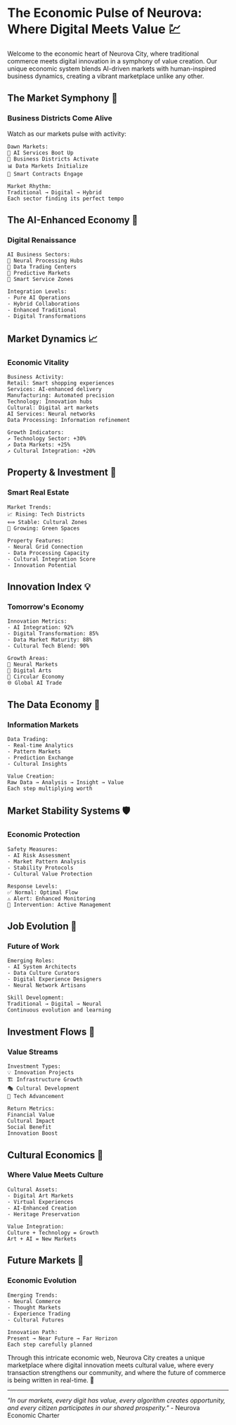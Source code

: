 # The Economic Pulse of Neurova: Where Digital Meets Value 💹

Welcome to the economic heart of Neurova City, where traditional commerce meets digital innovation in a symphony of value creation. Our unique economic system blends AI-driven markets with human-inspired business dynamics, creating a vibrant marketplace unlike any other.

## The Market Symphony 🎵

### Business Districts Come Alive

Watch as our markets pulse with activity:

```
Dawn Markets:
🌅 AI Services Boot Up
💼 Business Districts Activate
📊 Data Markets Initialize
🤖 Smart Contracts Engage

Market Rhythm:
Traditional → Digital → Hybrid
Each sector finding its perfect tempo
```

## The AI-Enhanced Economy 🚀

### Digital Renaissance

```
AI Business Sectors:
🧠 Neural Processing Hubs
💾 Data Trading Centers
🔮 Predictive Markets
🎯 Smart Service Zones

Integration Levels:
- Pure AI Operations
- Hybrid Collaborations
- Enhanced Traditional
- Digital Transformations
```

## Market Dynamics 📈

### Economic Vitality

```
Business Activity:
Retail: Smart shopping experiences
Services: AI-enhanced delivery
Manufacturing: Automated precision
Technology: Innovation hubs
Cultural: Digital art markets
AI Services: Neural networks
Data Processing: Information refinement

Growth Indicators:
↗️ Technology Sector: +30%
↗️ Data Markets: +25%
↗️ Cultural Integration: +20%
```

## Property & Investment 🏢

### Smart Real Estate

```
Market Trends:
📈 Rising: Tech Districts
⟺ Stable: Cultural Zones
🌱 Growing: Green Spaces

Property Features:
- Neural Grid Connection
- Data Processing Capacity
- Cultural Integration Score
- Innovation Potential
```

## Innovation Index 💡

### Tomorrow's Economy

```
Innovation Metrics:
- AI Integration: 92%
- Digital Transformation: 85%
- Data Market Maturity: 88%
- Cultural Tech Blend: 90%

Growth Areas:
🧠 Neural Markets
🎨 Digital Arts
🔄 Circular Economy
🌐 Global AI Trade
```

## The Data Economy 💾

### Information Markets

```
Data Trading:
- Real-time Analytics
- Pattern Markets
- Prediction Exchange
- Cultural Insights

Value Creation:
Raw Data → Analysis → Insight → Value
Each step multiplying worth
```

## Market Stability Systems 🛡️

### Economic Protection

```
Safety Measures:
- AI Risk Assessment
- Market Pattern Analysis
- Stability Protocols
- Cultural Value Protection

Response Levels:
✅ Normal: Optimal Flow
⚠️ Alert: Enhanced Monitoring
🚨 Intervention: Active Management
```

## Job Evolution 👥

### Future of Work

```
Emerging Roles:
- AI System Architects
- Data Culture Curators
- Digital Experience Designers
- Neural Network Artisans

Skill Development:
Traditional → Digital → Neural
Continuous evolution and learning
```

## Investment Flows 🌊

### Value Streams

```
Investment Types:
💡 Innovation Projects
🏗️ Infrastructure Growth
🎭 Cultural Development
🔬 Tech Advancement

Return Metrics:
Financial Value
Cultural Impact
Social Benefit
Innovation Boost
```

## Cultural Economics 🎨

### Where Value Meets Culture

```
Cultural Assets:
- Digital Art Markets
- Virtual Experiences
- AI-Enhanced Creation
- Heritage Preservation

Value Integration:
Culture + Technology = Growth
Art + AI = New Markets
```

## Future Markets 🔮

### Economic Evolution

```
Emerging Trends:
- Neural Commerce
- Thought Markets
- Experience Trading
- Cultural Futures

Innovation Path:
Present → Near Future → Far Horizon
Each step carefully planned
```

Through this intricate economic web, Neurova City creates a unique marketplace where digital innovation meets cultural value, where every transaction strengthens our community, and where the future of commerce is being written in real-time. 🌆

---

_"In our markets, every digit has value, every algorithm creates opportunity, and every citizen participates in our shared prosperity."_ - Neurova Economic Charter

